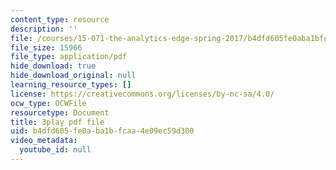 ```yaml
---
content_type: resource
description: ''
file: /courses/15-071-the-analytics-edge-spring-2017/b4dfd605fe0aba1bfcaa4e09ec59d300_UA3QA3KE4sw.pdf
file_size: 15966
file_type: application/pdf
hide_download: true
hide_download_original: null
learning_resource_types: []
license: https://creativecommons.org/licenses/by-nc-sa/4.0/
ocw_type: OCWFile
resourcetype: Document
title: 3play pdf file
uid: b4dfd605-fe0a-ba1b-fcaa-4e09ec59d300
video_metadata:
  youtube_id: null
---
```

